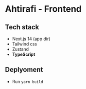 # Ahtirafi - Frontend

## Tech stack

-   Next.js 14 (app dir)
-   Tailwind css
-   Zustand
-   **TypeScript**

## Deplyoment

-   Run `yarn build`